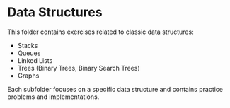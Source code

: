 # Data Structures

This folder contains exercises related to classic data structures:

- Stacks
- Queues
- Linked Lists
- Trees (Binary Trees, Binary Search Trees)
- Graphs

Each subfolder focuses on a specific data structure and contains practice problems and implementations.
